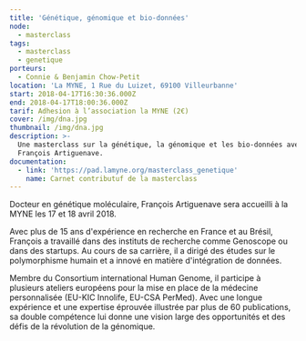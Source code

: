 ```yaml
---
title: 'Génétique, génomique et bio-données'
node:
  - masterclass
tags:
  - masterclass
  - genetique
porteurs:
  - Connie & Benjamin Chow-Petit
location: 'La MYNE, 1 Rue du Luizet, 69100 Villeurbanne'
start: 2018-04-17T16:30:36.000Z
end: 2018-04-17T18:00:36.000Z
tarif: Adhesion à l’association la MYNE (2€)
cover: /img/dna.jpg
thumbnail: /img/dna.jpg
description: >-
  Une masterclass sur la génétique, la génomique et les bio-données avec
  François Artiguenave.
documentation:
  - link: 'https://pad.lamyne.org/masterclass_genetique'
    name: Carnet contributuf de la masterclass
---
```

Docteur en génétique moléculaire, François Artiguenave sera accueilli à la MYNE les 17 et 18 avril 2018.

Avec plus de 15 ans d'expérience en recherche en France et au Brésil, François a travaillé dans des instituts de recherche comme Genoscope ou dans des startups. Au cours de sa carrière, il a dirigé des études sur le polymorphisme humain et a innové en matière d'intégration de données.

Membre du Consortium international Human Genome, il participe à plusieurs ateliers européens pour la mise en place de la médecine personnalisée (EU-KIC Innolife, EU-CSA PerMed). Avec une longue expérience et une expertise éprouvée illustrée par plus de 60 publications, sa double compétence lui donne une vision large des opportunités et des défis de la révolution de la génomique.
